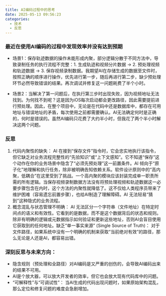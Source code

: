 ```yaml
---
title: AI编码过程中的思考
date: 2025-05-13 09:56:23
categories:
  - 技术
  - 反思
---
```

### 最近在使用AI编码的过程中发现效率并没有达到预期
- 场景1：保存轨迹数据的操作未能形成内聚，部分逻辑分散于不同方法中，导致录制任务的执行流程不完整：1. 生成轨迹和视频分片数据 -> 2. 预处理视频和轨迹数据 -> 3. 保存视频录制数据。我期望AI在存储生成的数据至文件时，按照正确的顺序进行操作，优先进行第一步，随后再进行第二步，缺少预处理环节必然导致错误的结果。再次调试并修复这一问题耗费了半个小时。

- 场景2：当解决了第一问题后，在执行第三步时出现失败，因为视频地址无法找到。为何找不到呢？这是因为iOS每次启动都会更改路径，因此需要提前进行预处理。因此，在整个项目中，无论是在代码中还是数据库中，都存在可用地址与错误地址的矛盾，每次使用之前都需要确认。AI无法确定何时是正确的，何时是错误的。虽然AI编码只花费了大约半小时，但我花了两个半小时解决这两个问题。
### 反思
1. 代码内聚性的缺失： AI 在接到“保存文件”指令时，它会忠实地执行该指令，但它缺乏对业务流程完整性的“先验知识”或“上下文感知”。它不知道“保存”这个动作在你的业务场景中隐含了“必须先预处理”这一前置条件。AI 倾向于“原子化”地理解和执行任务，除非被明确告知依赖关系。软件设计原则中的“高内聚，低耦合”在这里受到了挑战。一个高内聚的模块应该封装完成单一职责所需的所有逻辑。当保存视频录制数据方法没有将预处理视频和轨迹数据这一必要步骤包含在内时，这个方法的内聚性就降低了。这不仅给人类程序员带来了维护困难（容易遗忘前置步骤），也给AI制造了理解障碍。AI 无法轻易“猜到”这种隐式的业务流程。
2. 概念混乱与状态管理不明确： AI 无法区分一个字符串（文件地址）在特定时间点的语义和有效性。它看到的是数据，而不是这个数据背后的状态和规则。除非有明确的逻辑或元数据指示如何验证和更新这些地址，否则AI会盲目使用它获取到的任何地址。缺乏“单一事实来源” (Single Source of Truth)： 对于文件路径，如果系统中没有一个明确的机制来获取“当前绝对有效”的路径，那么无论是人还是AI，都容易出错。
### 深刻反思与未来方向：
 - 隐含规则（预处理和全路径）对AI编码是又严重的创伤的，会导致AI编码出来的结果不可用。
 - AI是个放大器，可以放大开发者的效率，但它也会放大现有代码库中的问题。
 - “可解释性”与“可调试性”： 当AI生成的代码出现问题时，如果原始架构混乱，那么定位和修复问题的难度会急剧增加。